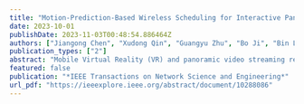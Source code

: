 ```yaml
---
title: "Motion-Prediction-Based Wireless Scheduling for Interactive Panoramic Scene Delivery"
date: 2023-10-01
publishDate: 2023-11-03T00:48:54.886464Z
authors: ["Jiangong Chen", "Xudong Qin", "Guangyu Zhu", "Bo Ji", "Bin Li"]
publication_types: ["2"]
abstract: "Mobile Virtual Reality (VR) and panoramic video streaming rely on interactive panoramic scene delivery to provide desirable user experiences. However, it is pretty challenging to support multiple users via the wireless network since a panoramic scene typically consumes 4∼6× bandwidth compared with a regular video with the same resolution. Motivated by the fact that users only perceive the Field-of-View (FoV), we employ the autoregressive process to predict the user's motion and stream only part of the panoramic content. Notably, we analytically characterize the effect of the delivered portion on the user's successful viewing probability. Then, we formulate an optimization problem to maximize the application-level throughput (which measures the average rate for successful viewing the desired content instead of raw network throughput) while providing a regular service. In addition, we impose three main constraints to our problem: minimum required service rate, maximum allowable energy consumption, and wireless interference. We then propose a novel scheduling algorithm that incorporates users' successful viewing probabilities and asymptotically maximizes application-level throughput while providing service regularity guarantees. We conduct real-trace simulations to evaluate the efficiency of our algorithm."
featured: false
publication: "*IEEE Transactions on Network Science and Engineering*"
url_pdf: "https://ieeexplore.ieee.org/abstract/document/10288086"
---
```


